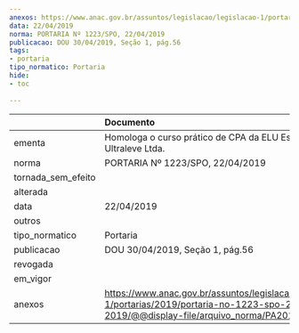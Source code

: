 ```yaml
---
anexos: https://www.anac.gov.br/assuntos/legislacao/legislacao-1/portarias/2019/portaria-no-1223-spo-22-04-2019/@@display-file/arquivo_norma/PA2019-1223.pdf
data: 22/04/2019
norma: PORTARIA Nº 1223/SPO, 22/04/2019
publicacao: DOU 30/04/2019, Seção 1, pág.56
tags:
- portaria
tipo_normatico: Portaria
hide: 
- toc 
 
---
```


|                    | Documento                                                                                                                                            |
|:-------------------|:-----------------------------------------------------------------------------------------------------------------------------------------------------|
| ementa             | Homologa o curso prático de CPA da ELU Escola de Ultraleve Ltda.                                                                                     |
| norma              | PORTARIA Nº 1223/SPO, 22/04/2019                                                                                                                     |
| tornada_sem_efeito |                                                                                                                                                      |
| alterada           |                                                                                                                                                      |
| data               | 22/04/2019                                                                                                                                           |
| outros             |                                                                                                                                                      |
| tipo_normatico     | Portaria                                                                                                                                             |
| publicacao         | DOU 30/04/2019, Seção 1, pág.56                                                                                                                      |
| revogada           |                                                                                                                                                      |
| em_vigor           |                                                                                                                                                      |
| anexos             | https://www.anac.gov.br/assuntos/legislacao/legislacao-1/portarias/2019/portaria-no-1223-spo-22-04-2019/@@display-file/arquivo_norma/PA2019-1223.pdf |